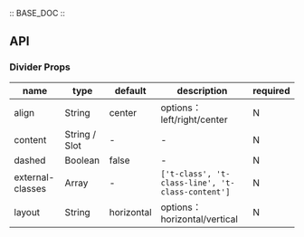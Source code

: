 :: BASE_DOC ::

## API
### Divider Props

name | type | default | description | required
-- | -- | -- | -- | --
align | String | center | options：left/right/center | N
content | String / Slot | - | \- | N
dashed | Boolean | false | \- | N
external-classes | Array | - | `['t-class', 't-class-line', 't-class-content']` | N
layout | String | horizontal | options：horizontal/vertical | N
